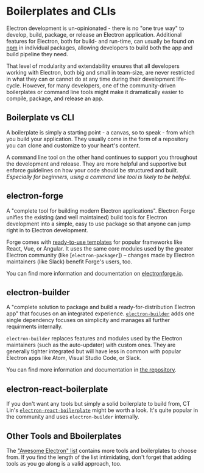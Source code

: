 # Boilerplates and CLIs

Electron development is un-opinionated - there is no "one true way" to develop,
build, package, or release an Electron application. Additional features for
Electron, both for build- and run-time, can usually be found on
[npm][npm-modules] in individual packages, allowing developers to build both
the app and build pipeline they need.

That level of modularity and extendability ensures that all developers working
with Electron, both big and small in team-size, are never restricted in what
they can or cannot do at any time during their development life-cycle. However,
for many developers, one of the community-driven boilerplates or command line
tools might make it dramatically easier to compile, package, and release an
app.

## Boilerplate vs CLI

A boilerplate is simply a starting point - a canvas, so to speak - from which
you build your application. They usually come in the form of a repository you
can clone and customize to your heart's content.

A command line tool on the other hand continues to support you throughout the
development and release. They are more helpful and supportive but enforce
guidelines on how your code should be structured and built. *Especially for
beginners, using a command line tool is likely to be helpful*.

## electron-forge

A "complete tool for building modern Electron applications". Electron Forge
unifies the existing (and well maintained) build tools for Electron development
into a simple, easy to use package so that anyone can jump right in to Electron
development.

Forge comes with [ready-to-use templates][forge-templates] for popular
frameworks like React, Vue, or Angular. It uses the same core modules used by the
greater Electron community (like [`electron-packager`]) – changes made by
Electron maintainers (like Slack) benefit Forge's users, too.

You can find more information and documentation on [electronforge.io][forge].

## electron-builder

A "complete solution to package and build a ready-for-distribution Electron app"
that focuses on an integrated experience. [`electron-builder`][builder] adds one
single dependency focuses on simplicity and manages all further requirments
internally.

`electron-builder` replaces features and modules used by the Electron
maintainers (such as the auto-updater) with custom ones. They are generally
tighter integrated but will have less in common with popular Electron apps
like Atom, Visual Studio Code, or Slack.

You can find more information and documentation in [the repository][builder].

## electron-react-boilerplate

If you don't want any tools but simply a solid boilerplate to build from,
CT Lin's [`electron-react-boilerplate`][boilerplate] might be worth
a look. It's quite popular in the community and uses `electron-builder`
internally.

## Other Tools and Bboilerplates

The ["Awesome Electron" list][awesome] contains more tools and boilerplates
to choose from. If you find the length of the list intimidating, don't
forget that adding tools as you go along is a valid approach, too.

[npm-modules]: https://www.npmjs.com/search?q=electron
[forge]: https://electronforge.io/
[forge-templates]: https://electronforge.io/templates
[builder]: https://github.com/electron-userland/electron-builder
[boilerplate]: https://github.com/chentsulin/electron-react-boilerplate
[awesome]: https://github.com/sindresorhus/awesome-electron#boilerplates
